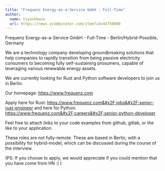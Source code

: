 ```yaml
---
title: "Frequenz Energy-as-a-Service GmbH : Full-Time"
author:
  name: tiyashbasu
  url: https://news.ycombinator.com/item?id=44758000
---
```

Frequenz Energy-as-a-Service GmbH - Full-Time - Berlin&#x2F;Hybrid-Possible, Germany

We are a technology company developing groundbreaking solutions that help companies to rapidly transition from being passive electricity consumers to becoming fully self-sustaining prosumers, capable of leveraging various renewable energy assets.

We are currently looking for Rust and Python software developers to join us in Berlin.

Our homepage: <a href="https:&#x2F;&#x2F;www.frequenz.com" rel="nofollow">https:&#x2F;&#x2F;www.frequenz.com</a>

Apply here for Rust: <a href="https:&#x2F;&#x2F;www.frequenz.com&#x2F;jobs&#x2F;senior-rust-engineer" rel="nofollow">https:&#x2F;&#x2F;www.frequenz.com&#x2F;jobs&#x2F;senior-rust-engineer</a>
and here for Python: <a href="https:&#x2F;&#x2F;www.frequenz.com&#x2F;careers&#x2F;senior-python-developer" rel="nofollow">https:&#x2F;&#x2F;www.frequenz.com&#x2F;careers&#x2F;senior-python-developer</a>

Feel free to attach links to your code examples from github, gitlab, or the like to your application.

These roles are not fully-remote. These are based in Berlin, with a possibility for hybrid-model, which can be discussed during the course of the interview.

(PS: If you choose to apply, we would appreciate if you could mention that you have come from HN :) )
<JobApplication />
